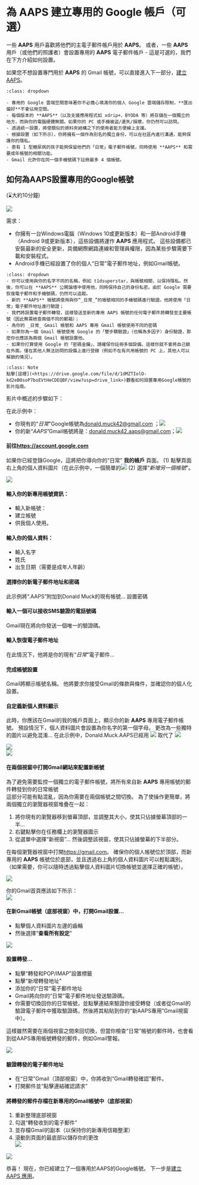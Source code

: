 # 為 AAPS 建立專用的 Google 帳戶（可選）

一些 **AAPS** 用戶喜歡將他們的主電子郵件帳戶用於 **AAPS**。 或者，一些 **AAPS** 用戶（或他們的照護者）會設置專用的 **AAPS** 電子郵件帳戶 - 這是可選的，我們在下方介紹如何設置。

如果您不想設置專門用於 **AAPS** 的 Gmail 帳號，可以直接進入下一部分，[建立 AAPS](../SettingUpAaps/BuildingAaps.md)。

```{admonition} Advantages of a dedicated Google account for AAPS
:class: dropdown

- 專用的 Google 雲端空間意味著你不必擔心填滿你的個人 Google 雲端儲存限制，**匯出偏好**不會佔用空間。
- 每個版本的 **AAPS**（以及支援應用程式如 xdrip+、BYODA 等）將存儲在一個獨立的地方，而與你的電腦硬體無關。如果你的 PC 或手機被盜/遺失/損壞，你仍然可以訪問。
- 透過統一設置，將使類似的資料夾結構之下的使用者能方便線上支援。
- 根據設置（如下所示），你將擁有一個作為別名的獨立身份，可以在社區內進行溝通，能夠保護你的隱私。
- 患有 1 型糖尿病的孩子能夠保留他們的「日常」電子郵件帳號，同時使用 **AAPS** 和需要成年帳號的相關功能。
- Gmail 允許你在同一個手機號碼下註冊最多 4 個帳號。
```

## 如何為AAPS設置專用的Google帳號

(⌛大約10分鐘)

![](../images/Building-the-App/building_0001.png)

需求：

- 你擁有一台Windows電腦（Windows 10或更新版本）和一部Android手機（Android 9或更新版本），這些設備將運作 **AAPS** 應用程式。 這些設備都已安裝最新的安全更新，具備網際網路連線和管理員權限，因為某些步驟需要下載和安裝程式。
- Android手機已經設置了你的個人“日常”電子郵件地址，例如Gmail帳號。

```{admonition} Things to consider when setting up your new account
:class: dropdown
- 你可以使用與你的名字不同的名稱，例如 t1dsuperstar，與帳號相關，以保持隱私。然後，你可以在 **AAPS** 公開論壇中使用他，同時保持自己的身份私密。由於 Google 需要恢復電子郵件和手機號碼，仍然可以追蹤。
- 新的 **AAPS** 帳號將使用與你“_日常_”的帳號相同的手機號碼進行驗證。他將使用「日常」電子郵件地址進行驗證；
- 我們將設置電子郵件轉發，這樣發送至新的專用 AAPS 帳號的任何電子郵件將轉發至主要帳號（因此無需檢查兩個不同的郵箱）；
- 為你的 _日常_ Gmail 帳號和 AAPS 專用 Gmail 帳號使用不同的密碼
- 如果你為一個 Gmail 帳號使用 Google 的「雙步驟驗證」（也稱為多因子）身份驗證，那麼你也應該為兩個 Gmail 帳號設置他。
- 如果你打算使用 Google 的「密碼金鑰」，請確保你註冊多個設備。這樣你就不會將自己鎖在外面。僅在其他人無法訪問的設備上進行登錄（例如不在有共用帳號的 PC 上，其他人可以解鎖的情況）。
```



```{admonition} Video Walkthrough! 
:class: Note
點擊[這裡](<https://drive.google.com/file/d/1dMZTIolO-kd2eB0soP7boEVtHeCDEQBF/view?usp=drive_link>)觀看如何設置專用Google帳號的影片指南。
```

影片中概述的步驟如下：

在此示例中：

- 你現有的“_日常_”Google帳號為<donald.muck42@gmail.com> ；![](../images/Building-the-App/building_0002.png)
- 你的新“_AAPS_”Gmail帳號將是：<donald.muck42.aaps@gmail.com>；![](../images/Building-the-App/building_0003.png)

#### 前往<https://account.google.com>

如果你已經登錄Google，這將把你導向你的“日常” **我的帳戶** 頁面。
(1) 點擊頁面右上角的個人資料圖片（在此示例中，一個簡單的![](../images/Building-the-App/building_0002.png)
(2) 選擇“_新增另一個帳號_”。

![](../images/Building-the-App/building_0005.png)

#### 輸入你的新專用帳號資訊：

- 輸入新帳號：
- 建立帳號
- 供我個人使用。

#### 輸入你的個人資料：

- 輸入名字
- 姓氏
- 出生日期（需要是成年人年齡）

#### 選擇你的新電子郵件地址和密碼

此示例將“.AAPS”附加到Donald Muck的現有帳號...
設置密碼

#### 輸入一個可以接收SMS驗證的電話號碼

Gmail現在將向你發送一個唯一的驗證碼。

#### 輸入恢復電子郵件地址

在此情況下，他將是你的現有“_日常_”電子郵件…

#### 完成帳號設置

Gmail將顯示帳號名稱。 他將要求你接受Gmail的條款與條件，並確認你的個人化設置。

#### 自定義新個人資料顯示

此時，你應該在Gmail的我的帳戶頁面上，顯示你的新 **AAPS** 專用電子郵件帳號。 預設情況下，個人資料圖片會設置為你名字的第一個字母。 更改為一些獨特的圖片以避免混淆… 在此示例中，Donald.Muck.AAPS已經用 ![](../images/Building-the-App/building_0003.png) 取代了 ![](../images/Building-the-App/building_0002.png)

![](../images/Building-the-App/building_0007.png)\
![](../images/Building-the-App/building_0008.png)

#### 在兩個視窗中打開Gmail網站來配置新帳號

為了避免需要監控一個獨立的電子郵件帳號，將所有來自新 **AAPS** 專用帳號的郵件轉發到你的日常帳號 \
這部分可能有點混亂，因為你需要在兩個帳號之間切換。 為了使操作更簡單，將兩個獨立的瀏覽器視窗堆疊在一起：

1. 將你現有的瀏覽器移到螢幕頂部，並調整其大小，使其只佔據螢幕頂部的一半…
2. 右鍵點擊你在任務欄上的瀏覽器圖示
3. 從選單中選擇“新視窗”... 然後調整該視窗，使其只佔據螢幕的下半部分。

在每個瀏覽器視窗中打開<https://gmail.com>。 確保你的個人帳號位於頂部，而新專用的 **AAPS** 帳號位於底部，並且透過右上角的個人資料圖片可以輕鬆識別。 （如果需要，你可以隨時透過點擊個人資料圖片切換帳號並選擇正確的帳號）。

![](../images/Building-the-App/building_0009.png)

你的Gmail首頁應該如下所示：\
![](../images/Building-the-App/building_0010.png)

#### 在新Gmail帳號（底部視窗）中，打開Gmail設置…

- 點擊個人資料圖片左邊的齒輪
- 然後選擇“**查看所有設定**”

![](../images/Building-the-App/building_0011.png)

#### 設置轉發…

- 點擊“轉發和POP/IMAP”設置標籤
- 點擊“新增轉發地址”
- 添加你的“日常”電子郵件地址
- Gmail將向你的“日常”電子郵件地址發送驗證碼。
- 你需要切換回你的日常帳號，並點擊連結來驗證你接受轉發（或者從Gmail的驗證電子郵件中獲取驗證碼，然後將其粘貼到你的“新AAPS專用”Gmail視窗中）。

這樣雖然需要在兩個視窗之間來回切換，但當你檢查“日常”帳號的郵件時，也會看到從AAPS專用帳號轉發的郵件，例如Gmail警報。

![](../images/Building-the-App/building_0012.png)

#### 驗證轉發的電子郵件地址

- 在“日常”Gmail（頂部視窗）中，你將收到“Gmail轉發確認”郵件。
- 打開郵件並“點擊連結確認請求”

#### 將轉發的郵件存檔在新專用的Gmail帳號中（底部視窗）

<!---->

1. 重新整理底部視窗
2. 勾選“轉發收到的電子郵件”
3. 並存檔Gmail的副本（以保持你的新專用信箱整潔）
4. 滾動到頁面的最底部以儲存你的更改\
   ![](../images/Building-the-App/building_0013.png)

![](../images/Building-the-App/building_0014.png)

恭喜！ 現在，你已經建立了一個專用於AAPS的Google帳號。 下一步是[建立 AAPS 應用](../SettingUpAaps/BuildingAaps.md)。
